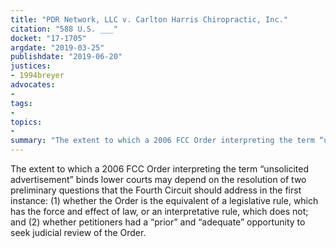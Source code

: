 ```yaml
---
title: "PDR Network, LLC v. Carlton Harris Chiropractic, Inc."
citation: "588 U.S. ___"
docket: "17-1705"
argdate: "2019-03-25"
publishdate: "2019-06-20"
justices:
- 1994breyer
advocates:
- 
tags:
- 
topics:
- 
summary: "The extent to which a 2006 FCC Order interpreting the term “unsolicited advertisement” binds lower courts may depend on the resolution of two preliminary questions that the Fourth Circuit should address in the first instance: (1) whether the Order is the equivalent of a legislative rule, which has the force and effect of law, or an interpretative rule, which does not; and (2) whether petitioners had a “prior” and “adequate” opportunity to seek judicial review of the Order."
---
```

The extent to which a 2006 FCC Order interpreting the term “unsolicited advertisement” binds lower courts may depend on the resolution of two preliminary questions that the Fourth Circuit should address in the first instance: (1) whether the Order is the equivalent of a legislative rule, which has the force and effect of law, or an interpretative rule, which does not; and (2) whether petitioners had a “prior” and “adequate” opportunity to seek judicial review of the Order.